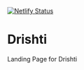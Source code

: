 [![Netlify Status](https://api.netlify.com/api/v1/badges/84c43083-b34e-422c-bdee-e42dc8150fe0/deploy-status)](https://app.netlify.com/sites/gallant-pasteur-9180da/deploys)

# Drishti
Landing Page for Drishti
